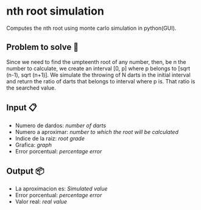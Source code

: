 # nth root simulation
Computes the nth root using monte carlo simulation in python(GUI).
## Problem to solve 📄
Since we need to find the umpteenth root of any number, then, be n the number to calculate, we create an interval [0, p] where p belongs to [sqrt (n-1), sqrt (n+1)]. We simulate the throwing of N darts in the initial interval and return the ratio of darts that belongs to interval where p is. That ratio is the searched value.
## Input 📋
* Numero de dardos: _number of darts_
* Numero a aproximar: _number to which the root will be calculated_
* Indice de la raiz: _root grade_
* Grafica: _graph_
* Error porcentual: _percentage error_
## Output 📦
* La aproximacion es: _Simulated value_
* Error porcentual: _percentage error_
* Valor real: _real value_


